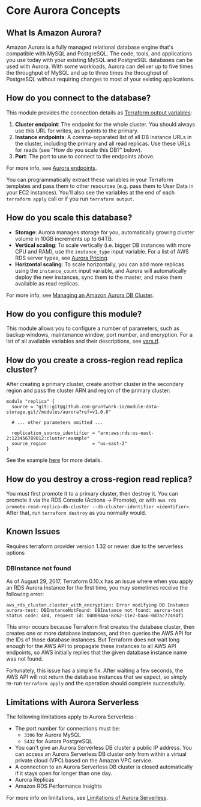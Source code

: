 # Core Aurora Concepts

## What Is Amazon Aurora?

Amazon Aurora is a fully managed relational database engine that's compatible with MySQL and PostgreSQL. The code, tools,
and applications you use today with your existing MySQL and PostgreSQL databases can be used with Aurora. With some
workloads, Aurora can deliver up to five times the throughput of MySQL and up to three times the throughput of PostgreSQL
without requiring changes to most of your existing applications.

## How do you connect to the database?

This module provides the connection details as [Terraform output
variables](https://www.terraform.io/intro/getting-started/outputs.html):

1. **Cluster endpoint**: The endpoint for the whole cluster. You should always use this URL for writes, as it points to
   the primary.
1. **Instance endpoints**: A comma-separated list of all DB instance URLs in the cluster, including the primary and all
   read replicas. Use these URLs for reads (see "How do you scale this DB?" below).
1. **Port**: The port to use to connect to the endpoints above.

For more info, see [Aurora
endpoints](https://docs.aws.amazon.com/AmazonRDS/latest/UserGuide/CHAP_Aurora.html#Aurora.Overview.Endpoints).

You can programmatically extract these variables in your Terraform templates and pass them to other resources (e.g.
pass them to User Data in your EC2 instances). You'll also see the variables at the end of each `terraform apply` call
or if you run `terraform output`.

## How do you scale this database?

- **Storage**: Aurora manages storage for you, automatically growing cluster volume in 10GB increments up to 64TB.
- **Vertical scaling**: To scale vertically (i.e. bigger DB instances with more CPU and RAM), use the `instance_type`
  input variable. For a list of AWS RDS server types, see [Aurora Pricing](http://aws.amazon.com/rds/aurora/pricing/).
- **Horizontal scaling**: To scale horizontally, you can add more replicas using the `instance_count` input variable,
  and Aurora will automatically deploy the new instances, sync them to the master, and make them available as read
  replicas.

For more info, see [Managing an Amazon Aurora DB
Cluster](http://docs.aws.amazon.com/AmazonRDS/latest/UserGuide/Aurora.Managing.html).

## How do you configure this module?

This module allows you to configure a number of parameters, such as backup windows, maintenance window, port number,
and encryption. For a list of all available variables and their descriptions, see [vars.tf](./vars.tf).

## How do you create a cross-region read replica cluster?

After creating a primary cluster, create another cluster in the secondary region and pass the cluster ARN and region of
the primary cluster:
 
```hcl-terraform
module "replica" {
  source = "git::git@github.com:gruntwork-io/module-data-storage.git//modules/aurora?ref=v1.0.8"
  
  # ... other parameters omitted ...
  
  replication_source_identifier = "arn:aws:rds:us-east-2:123456789012:cluster:example"
  source_region                 = "us-east-2"
}
```

See the example [here](../../examples/aurora-with-cross-region-replica) for more details.

## How do you destroy a cross-region read replica?

You must first promote it to a primary cluster, then destroy it.
You can promote it via the RDS Console (Actions → Promote), or with `aws rds promote-read-replica-db-cluster --db-cluster-identifier <identifier>`. 
After that, run `terraform destroy` as you normally would.

## Known Issues

Requires terraform provider version 1.32 or newer due to the serverless options

### DBInstance not found

As of August 29, 2017, Terraform 0.10.x has an issue where when you apply an RDS Aurora Instance for the first time, you may sometimes receive the following error:

```
aws_rds_cluster.cluster_with_encryption: Error modifying DB Instance aurora-test: DBInstanceNotFound: DBInstance not found: aurora-test
status code: 404, request id: 040094aa-8c62-11e7-baa6-0d7ac77494f1
```

This error occurs because Terraform first creates the database cluster, then creates one or more database instances, and then queries the AWS API for the IDs of those database instances. But Terraform does not wait long enough for the AWS API to propagate these instances to all AWS API endpoints, so AWS initially replies that the given database instance name was not found.

Fortunately, this issue has a simple fix. After waiting a few seconds, the AWS API will not return the database instances that we expect, so simply re-run `terraform apply` and the operation should complete successfully.

## Limitations with Aurora Serverless

The following limitations apply to Aurora Serverless :

- The port number for connections must be:
  - `3306` for Aurora MySQL
  - `5432` for Aurora PostgreSQL
- You can't give an Aurora Serverless DB cluster a public IP address. You can access an Aurora Serverless DB cluster only from within a virtual private cloud (VPC) based on the Amazon VPC service.
- A connection to an Aurora Serverless DB cluster is closed automatically if it stays open for longer than one day.
- Aurora Replicas
- Amazon RDS Performance Insights

For more info on limitations, see [Limitations of Aurora Serverless](https://docs.aws.amazon.com/AmazonRDS/latest/AuroraUserGuide/aurora-serverless.html#aurora-serverless.limitations).
